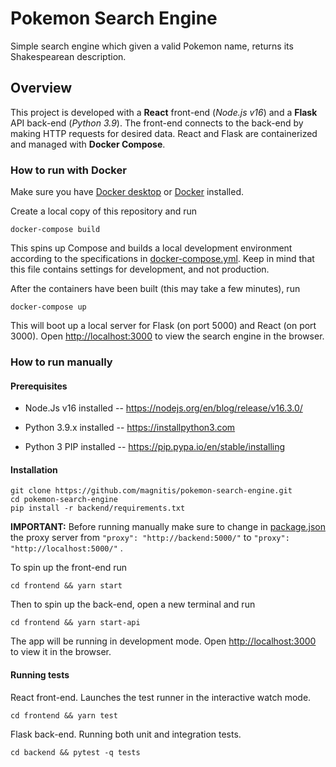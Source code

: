 # Pokemon Search Engine

Simple search engine which given a valid Pokemon name, returns its Shakespearean description.

## Overview

This project is developed with a **React** front-end (*Node.js v16*) and a **Flask** API back-end (*Python 3.9*). The front-end connects to the back-end by making HTTP requests for desired data. React and Flask are containerized and managed with **Docker Compose**.

### How to run with Docker

Make sure you have [Docker desktop](https://www.docker.com/products/docker-desktop) or [Docker](https://www.docker.com/) installed.

Create a local copy of this repository and run

    docker-compose build

This spins up Compose and builds a local development environment according to the specifications in [docker-compose.yml](https://github.com/magnitis/pokemon-search-engine/blob/master/docker-compose.yml). Keep in mind that this file contains settings for development, and not production.

After the containers have been built (this may take a few minutes), run

    docker-compose up

This will boot up a local server for Flask (on port 5000) and React (on port 3000). Open [http://localhost:3000](http://localhost:3000) to view the search engine in the browser.

### How to run manually

#### Prerequisites

* Node.Js v16 installed -- <https://nodejs.org/en/blog/release/v16.3.0/>

* Python 3.9.x installed -- <https://installpython3.com>

* Python 3 PIP installed -- <https://pip.pypa.io/en/stable/installing>

#### Installation

    git clone https://github.com/magnitis/pokemon-search-engine.git
    cd pokemon-search-engine
    pip install -r backend/requirements.txt

**IMPORTANT:** Before running manually make sure to change in [package.json](https://github.com/magnitis/pokemon-search-engine/blob/master/frontend/package.json) the proxy server from ```"proxy": "http://backend:5000/"``` to ```"proxy": "http://localhost:5000/"``` .

To spin up the front-end run

    cd frontend && yarn start

Then to spin up the back-end, open a new terminal and run

    cd frontend && yarn start-api

The app will be running in development mode. Open [http://localhost:3000](http://localhost:3000) to view it in the browser.


#### Running tests

React front-end. Launches the test runner in the interactive watch mode.

    cd frontend && yarn test

Flask back-end. Running both unit and integration tests.

    cd backend && pytest -q tests

